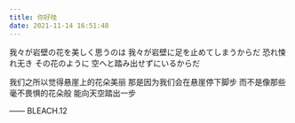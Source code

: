 ```yaml
---
title: 你好哇
date: 2021-11-14 16:51:48
---
```


我々が岩壁の花を美しく思うのは
我々が岩壁に足を止めてしまうからだ
恐れ悚れ无き その花のように
空へと踏み出せずにいるからだ

我们之所以觉得悬崖上的花朵美丽
那是因为我们会在悬崖停下脚步
而不是像那些毫不畏惧的花朵般
能向天空踏出一步

—— BLEACH.12
